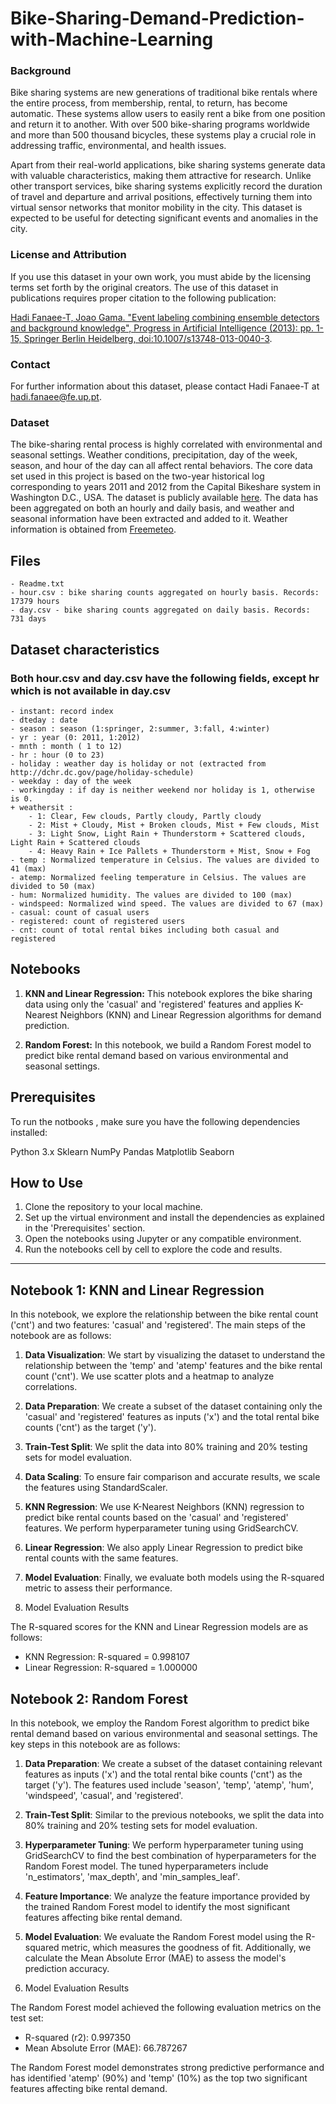 # Bike-Sharing-Demand-Prediction-with-Machine-Learning

### Background

Bike sharing systems are new generations of traditional bike rentals where the entire process, from membership, rental, to return, has become automatic. These systems allow users to easily rent a bike from one position and return it to another. With over 500 bike-sharing programs worldwide and more than 500 thousand bicycles, these systems play a crucial role in addressing traffic, environmental, and health issues.

Apart from their real-world applications, bike sharing systems generate data with valuable characteristics, making them attractive for research. Unlike other transport services, bike sharing systems explicitly record the duration of travel and departure and arrival positions, effectively turning them into virtual sensor networks that monitor mobility in the city. This dataset is expected to be useful for detecting significant events and anomalies in the city.

### License and Attribution

If you use this dataset in your own work, you must abide by the licensing terms set forth by the original creators. The use of this dataset in publications requires proper citation to the following publication:

[Hadi Fanaee-T, Joao Gama. "Event labeling combining ensemble detectors and background knowledge", Progress in Artificial Intelligence (2013): pp. 1-15, Springer Berlin Heidelberg, doi:10.1007/s13748-013-0040-3](http://dx.doi.org/10.1007/s13748-013-0040-3).

### Contact

For further information about this dataset, please contact Hadi Fanaee-T at hadi.fanaee@fe.up.pt.

### Dataset

The bike-sharing rental process is highly correlated with environmental and seasonal settings. Weather conditions, precipitation, day of the week, season, and hour of the day can all affect rental behaviors. The core data set used in this project is based on the two-year historical log corresponding to years 2011 and 2012 from the Capital Bikeshare system in Washington D.C., USA. The dataset is publicly available [here](http://capitalbikeshare.com/system-data). The data has been aggregated on both an hourly and daily basis, and weather and seasonal information have been extracted and added to it. Weather information is obtained from [Freemeteo](http://www.freemeteo.com).

## Files
	- Readme.txt
	- hour.csv : bike sharing counts aggregated on hourly basis. Records: 17379 hours
	- day.csv - bike sharing counts aggregated on daily basis. Records: 731 days


## Dataset characteristics
### Both hour.csv and day.csv have the following fields, except hr which is not available in day.csv
	
	- instant: record index
	- dteday : date
	- season : season (1:springer, 2:summer, 3:fall, 4:winter)
	- yr : year (0: 2011, 1:2012)
	- mnth : month ( 1 to 12)
	- hr : hour (0 to 23)
	- holiday : weather day is holiday or not (extracted from http://dchr.dc.gov/page/holiday-schedule)
	- weekday : day of the week
	- workingday : if day is neither weekend nor holiday is 1, otherwise is 0.
	+ weathersit : 
		- 1: Clear, Few clouds, Partly cloudy, Partly cloudy
		- 2: Mist + Cloudy, Mist + Broken clouds, Mist + Few clouds, Mist
		- 3: Light Snow, Light Rain + Thunderstorm + Scattered clouds, Light Rain + Scattered clouds
		- 4: Heavy Rain + Ice Pallets + Thunderstorm + Mist, Snow + Fog
	- temp : Normalized temperature in Celsius. The values are divided to 41 (max)
	- atemp: Normalized feeling temperature in Celsius. The values are divided to 50 (max)
	- hum: Normalized humidity. The values are divided to 100 (max)
	- windspeed: Normalized wind speed. The values are divided to 67 (max)
	- casual: count of casual users
	- registered: count of registered users
	- cnt: count of total rental bikes including both casual and registered

## Notebooks

1. **KNN and Linear Regression:** This notebook explores the bike sharing data using only the 'casual' and 'registered' features and applies K-Nearest Neighbors (KNN) and Linear Regression algorithms for demand prediction.

2. **Random Forest:** In this notebook, we build a Random Forest model to predict bike rental demand based on various environmental and seasonal settings.

## Prerequisites
To run the notbooks , make sure you have the following dependencies installed:

Python 3.x
Sklearn
NumPy
Pandas
Matplotlib
Seaborn

## How to Use

1. Clone the repository to your local machine.
2. Set up the virtual environment and install the dependencies as explained in the 'Prerequisites' section.
3. Open the notebooks using Jupyter or any compatible environment.
4. Run the notebooks cell by cell to explore the code and results.

______________________________________________________________________________________________________________________________________________________________

## Notebook 1: KNN and Linear Regression

In this notebook, we explore the relationship between the bike rental count ('cnt') and two features: 'casual' and 'registered'. The main steps of the notebook are as follows:

1. **Data Visualization**: We start by visualizing the dataset to understand the relationship between the 'temp' and 'atemp' features and the bike rental count ('cnt'). We use scatter plots and a heatmap to analyze correlations.

2. **Data Preparation**: We create a subset of the dataset containing only the 'casual' and 'registered' features as inputs ('x') and the total rental bike counts ('cnt') as the target ('y').

3. **Train-Test Split**: We split the data into 80% training and 20% testing sets for model evaluation.

4. **Data Scaling**: To ensure fair comparison and accurate results, we scale the features using StandardScaler.

5. **KNN Regression**: We use K-Nearest Neighbors (KNN) regression to predict bike rental counts based on the 'casual' and 'registered' features. We perform hyperparameter tuning using GridSearchCV.

6. **Linear Regression**: We also apply Linear Regression to predict bike rental counts with the same features.

7. **Model Evaluation**: Finally, we evaluate both models using the R-squared metric to assess their performance.

8.   Model Evaluation Results

The R-squared scores for the KNN and Linear Regression models are as follows:

- KNN Regression: R-squared = 0.998107
- Linear Regression: R-squared = 1.000000


## Notebook 2: Random Forest

In this notebook, we employ the Random Forest algorithm to predict bike rental demand based on various environmental and seasonal settings. The key steps in this notebook are as follows:

1. **Data Preparation**: We create a subset of the dataset containing relevant features as inputs ('x') and the total rental bike counts ('cnt') as the target ('y'). The features used include 'season', 'temp', 'atemp', 'hum', 'windspeed', 'casual', and 'registered'.

2. **Train-Test Split**: Similar to the previous notebooks, we split the data into 80% training and 20% testing sets for model evaluation.

3. **Hyperparameter Tuning**: We perform hyperparameter tuning using GridSearchCV to find the best combination of hyperparameters for the Random Forest model. The tuned hyperparameters include 'n_estimators', 'max_depth', and 'min_samples_leaf'.

4. **Feature Importance**: We analyze the feature importance provided by the trained Random Forest model to identify the most significant features affecting bike rental demand.

5. **Model Evaluation**: We evaluate the Random Forest model using the R-squared metric, which measures the goodness of fit. Additionally, we calculate the Mean Absolute Error (MAE) to assess the model's prediction accuracy.

6. Model Evaluation Results

The Random Forest model achieved the following evaluation metrics on the test set:

- R-squared (r2): 0.997350
- Mean Absolute Error (MAE): 66.787267

The Random Forest model demonstrates strong predictive performance and has identified 'atemp' (90%) and 'temp' (10%) as the top two significant features affecting bike rental demand.


